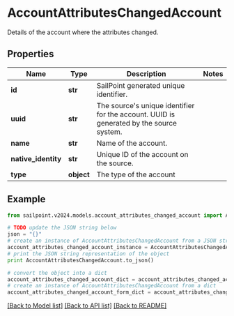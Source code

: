 # AccountAttributesChangedAccount

Details of the account where the attributes changed.

## Properties

Name | Type | Description | Notes
------------ | ------------- | ------------- | -------------
**id** | **str** | SailPoint generated unique identifier. | 
**uuid** | **str** | The source&#39;s unique identifier for the account. UUID is generated by the source system. | 
**name** | **str** | Name of the account. | 
**native_identity** | **str** | Unique ID of the account on the source. | 
**type** | **object** | The type of the account | 

## Example

```python
from sailpoint.v2024.models.account_attributes_changed_account import AccountAttributesChangedAccount

# TODO update the JSON string below
json = "{}"
# create an instance of AccountAttributesChangedAccount from a JSON string
account_attributes_changed_account_instance = AccountAttributesChangedAccount.from_json(json)
# print the JSON string representation of the object
print AccountAttributesChangedAccount.to_json()

# convert the object into a dict
account_attributes_changed_account_dict = account_attributes_changed_account_instance.to_dict()
# create an instance of AccountAttributesChangedAccount from a dict
account_attributes_changed_account_form_dict = account_attributes_changed_account.from_dict(account_attributes_changed_account_dict)
```
[[Back to Model list]](../README.md#documentation-for-models) [[Back to API list]](../README.md#documentation-for-api-endpoints) [[Back to README]](../README.md)


